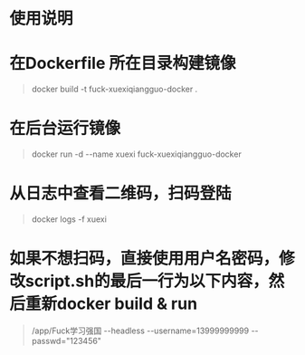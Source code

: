 # 使用说明

# 在Dockerfile 所在目录构建镜像
> docker build -t fuck-xuexiqiangguo-docker .

# 在后台运行镜像
> docker run -d --name xuexi fuck-xuexiqiangguo-docker

# 从日志中查看二维码，扫码登陆
> docker logs -f xuexi

# 如果不想扫码，直接使用用户名密码，修改script.sh的最后一行为以下内容，然后重新docker build & run
> /app/Fuck学习强国 --headless --username=13999999999 --passwd="123456"
